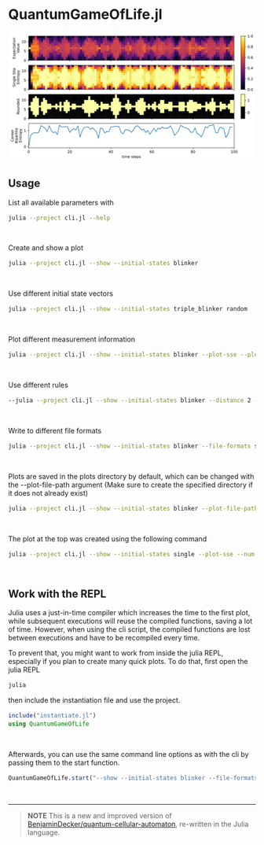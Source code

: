 # QuantumGameOfLife.jl
![](plots/plot.svg)

## Usage
List all available parameters with
```bash
julia --project cli.jl --help
```
<br/>

Create and show a plot
```bash
julia --project cli.jl --show --initial-states blinker
```
<br/>

Use different initial state vectors
```bash
julia --project cli.jl --show --initial-states triple_blinker random
```
<br/>

Plot different measurement information
```bash
julia --project cli.jl --show --initial-states blinker --plot-sse --plot-rounded --plot-cbe
```
<br/>

Use different rules
```bash
--julia --project cli.jl --show --initial-states blinker --distance 2 --activation-interval 2 4
```
<br/>

Write to different file formats
```bash
julia --project cli.jl --show --initial-states blinker --file-formats svg png pdf
```
<br/>

<!-- Plot the classical evolution and mps bond dimension
```bash
julia --project cli.jl --show --initial-states blinker --plot-classical --plot-bond-dims
```
<br/>

Try the TDVP algorithm (This can take a while)
```bash
julia --project cli.jl --show --initial-states blinker --algorithm 2tdvp --num-steps 1000 --plotting-frequency 10 --plot-bond-dims --num-cells 15
``` -->

Plots are saved in the plots directory by default, which can be changed with the --plot-file-path argument (Make sure to create the specified directory if it does not already exist)
```bash
julia --project cli.jl --show --initial-states blinker --plot-file-path plots2
```
<br/>

The plot at the top was created using the following command
```bash
julia --project cli.jl --show --initial-states single --plot-sse --num-steps 100 --num-cells 13 --plot-rounded --plot-cbe --file-formats svg
```
<br/>

## Work with the REPL
Julia uses a just-in-time compiler which increases the time to the first plot, while subsequent executions will reuse the compiled functions, saving a lot of time. However, when using the cli script, the compiled functions are lost between executions and have to be recompiled every time. 

To prevent that, you might want to work from inside the julia REPL, especially if you plan to create many quick plots.
To do that, first open the julia REPL
```bash
julia
```
then include the instantiation file and use the project.
```julia
include("instantiate.jl")
using QuantumGameOfLife
```
<br/>

Afterwards, you can use the same command line options as with the cli by passing them to the start function.
```julia
QuantumGameOfLife.start("--show --initial-states blinker --file-formats pdf jpg --plot-sse --plot-rounded")
```

<br/>

---
> **NOTE**
> This is a new and improved version of [BenjaminDecker/quantum-cellular-automaton](https://github.com/BenjaminDecker/quantum-cellular-automaton), re-written in the Julia language.
